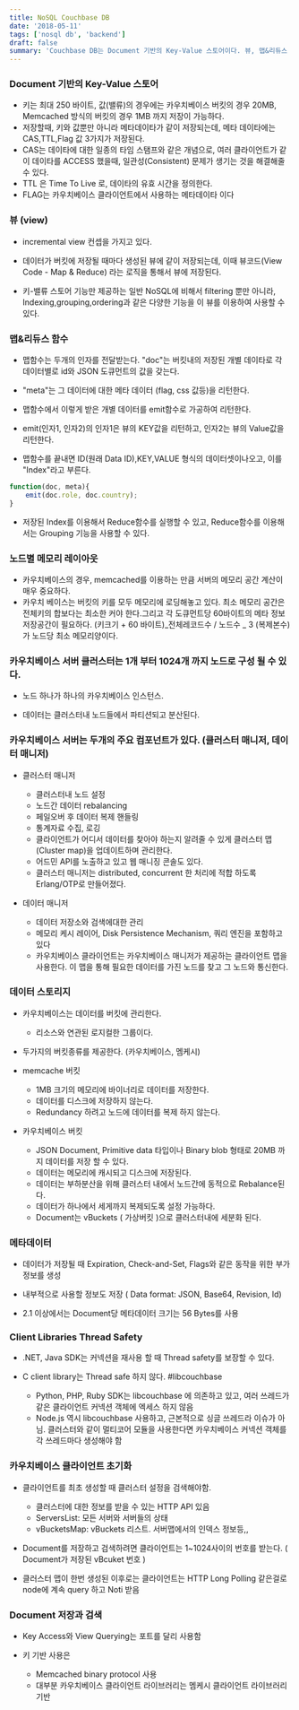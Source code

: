 ```yaml
---
title: NoSQL Couchbase DB
date: '2018-05-11'
tags: ['nosql db', 'backend']
draft: false
summary: 'Couchbase DB는 Document 기반의 Key-Value 스토어이다. 뷰, 맵&리듀스 함수, 클러스터링 등을 지원한다.'
---
```


### Document 기반의 Key-Value 스토어

- 키는 최대 250 바이트, 값(밸류)의 경우에는 카우치베이스 버킷의 경우 20MB, Memcached 방식의 버킷의 경우 1MB 까지 저장이 가능하다.
- 저장할때, 키와 값뿐만 아니라 메타데이타가 같이 저장되는데, 메타 데이타에는 CAS,TTL,Flag 값 3가지가 저장된다.
- CAS는 데이타에 대한 일종의 타임 스탬프와 같은 개념으로, 여러 클라이언트가 같이 데이타를 ACCESS 했을때, 일관성(Consistent) 문제가 생기는 것을 해결해줄 수 있다.
- TTL 은 Time To Live 로, 데이타의 유효 시간을 정의한다.
- FLAG는 카우치베이스 클라이언트에서 사용하는 메타데이타 이다

### 뷰 (view)

- incremental view 컨셉을 가지고 있다.

- 데이터가 버킷에 저장될 때마다 생성된 뷰에 같이 저장되는데, 이때 뷰코드(View Code - Map & Reduce) 라는 로직을 통해서 뷰에 저장된다.

- 키-밸류 스토어 기능만 제공하는 일반 NoSQL에 비해서 filtering 뿐만 아니라, Indexing,grouping,ordering과 같은 다양한 기능을 이 뷰를 이용하여 사용할 수 있다.

### 맵&리듀스 함수

- 맵함수는 두개의 인자를 전달받는다. "doc"는 버킷내의 저장된 개별 데이타로 각 데이터별로 id와 JSON 도큐먼트의 값을 갖는다.

- "meta"는 그 데이터에 대한 메타 데이터 (flag, css 값등)을 리턴한다.

- 맵함수에서 이렇게 받은 개별 데이터를 emit함수로 가공하여 리턴한다.

- emit(인자1, 인자2)의 인자1은 뷰의 KEY값을 리턴하고, 인자2는 뷰의 Value값을 리턴한다.

- 맵함수를 끝내면 ID(원래 Data ID),KEY,VALUE 형식의 데이터셋이나오고, 이를 "Index"라고 부른다.

```js
function(doc, meta){
    emit(doc.role, doc.country);
}
```

- 저장된 Index를 이용해서 Reduce함수를 실행할 수 있고, Reduce함수를 이용해서는 Grouping 기능을 사용할 수 있다.

### 노드별 메모리 레이아웃

- 카우치베이스의 경우, memcached를 이용하는 만큼 서버의 메모리 공간 계산이 매우 중요하다.
- 카우치 베이스는 버킷의 키를 모두 메모리에 로딩해놓고 있다. 최소 메모리 공간은 전체키의 합보다는 최소한 커야 한다.그리고 각 도큐먼트당 60바이트의 메타 정보 저장공간이 필요하다. (키크기 + 60 바이트)_전체레코드수 / 노드수 _ 3 (복제본수) 가 노드당 최소 메모리양이다.

### 카우치베이스 서버 클러스터는 1개 부터 1024개 까지 노드로 구성 될 수 있다.

- 노드 하나가 하나의 카우치베이스 인스턴스.

- 데이터는 클러스터내 노드들에서 파티션되고 분산된다.

### 카우치베이스 서버는 두개의 주요 컴포넌트가 있다. (클러스터 매니저, 데이터 매니저)

- 클러스터 매니저

  - 클러스터내 노드 설정
  - 노드간 데이터 rebalancing
  - 페일오버 후 데이터 복제 핸들링
  - 통계자료 수집, 로깅
  - 클라이언트가 어디서 데이터를 찾아야 하는지 알려줄 수 있게 클러스터 맵(Cluster map)을 업데이트하며 관리한다.
  - 어드민 API를 노출하고 있고 웹 매니징 콘솔도 있다.
  - 클러스터 매니저는 distributed, concurrent 한 처리에 적합 하도록 Erlang/OTP로 만들어졌다.

- 데이터 매니저

  - 데이터 저장소와 검색에대한 관리
  - 메모리 케시 레이어, Disk Persistence Mechanism, 쿼리 엔진을 포함하고 있다
  - 카우치베이스 클라이언트는 카우치베이스 매니저가 제공하는 클라이언트 맵을 사용한다. 이 맵을 통해 필요한 데이터를 가진 노드를 찾고 그 노드와 통신한다.

### 데이터 스토리지

- 카우치베이스는 데이터를 버킷에 관리한다.

  - 리소스와 연관된 로지컬한 그룹이다.

- 두가지의 버킷종류를 제공한다. (카우치베이스, 멤케시)

- memcache 버킷

  - 1MB 크기의 메모리에 바이너리로 데이터를 저장한다.
  - 데이터를 디스크에 저장하지 않는다.
  - Redundancy 하려고 노드에 데이터를 복제 하지 않는다.

- 카우치베이스 버킷

  - JSON Document, Primitive data 타입이나 Binary blob 형태로 20MB 까지 데이터를 저장 할 수 있다.
  - 데이터는 메모리에 캐시되고 디스크에 저장된다.
  - 데이터는 부하분산을 위해 클러스터 내에서 노드간에 동적으로 Rebalance된다.
  - 데이터가 하나에서 세게까지 복제되도록 설정 가능하다.
  - Document는 vBuckets ( 가상버킷 )으로 클러스터내에 세분화 된다.

### 메타데이터

- 데이터가 저장될 때 Expiration, Check-and-Set, Flags와 같은 동작을 위한 부가정보를 생성

- 내부적으로 사용할 정보도 저장 ( Data format: JSON, Base64, Revision, Id)

- 2.1 이상에서는 Document당 메타데이터 크기는 56 Bytes를 사용

### Client Libraries Thread Safety

- .NET, Java SDK는 커넥션을 재사용 할 때 Thread safety를 보장할 수 있다.

- C client library는 Thread safe 하지 않다. #libcouchbase

  - Python, PHP, Ruby SDK는 libcouchbase 에 의존하고 있고, 여러 쓰레드가 같은 클라이언트 커넥션 객체에 엑세스 하지 않음
  - Node.js 역시 libcouchbase 사용하고, 근본적으로 싱글 쓰레드라 이슈가 아님. 클러스터와 같이 멀티코어 모듈을 사용한다면 카우치베이스 커넥션 객체를 각 쓰레드마다 생성해야 함

### 카우치베이스 클라이언트 초기화

- 클라이언트를 최초 생성할 때 클러스터 설정을 검색해야함.

  - 클러스터에 대한 정보를 받을 수 있는 HTTP API 있음
  - ServersList: 모든 서버와 서버들의 상태
  - vBucketsMap: vBuckets 리스트. 서버맵에서의 인덱스 정보등,,

- Document를 저장하고 검색하려면 클라이언트는 1~1024사이의 번호를 받는다. ( Document가 저장된 vBcuket 번호 )

- 클러스터 맵이 한번 생성된 이후로는 클라이언트는 HTTP Long Polling 같은걸로 node에 계속 query 하고 Noti 받음

### Document 저장과 검색

- Key Access와 View Querying는 포트를 달리 사용함

- 키 기반 사용은

  - Memcached binary protocol 사용
  - 대부분 카우치베이스 클라이언트 라이브러리는 멤케시 클라이언트 라이브러리 기반
